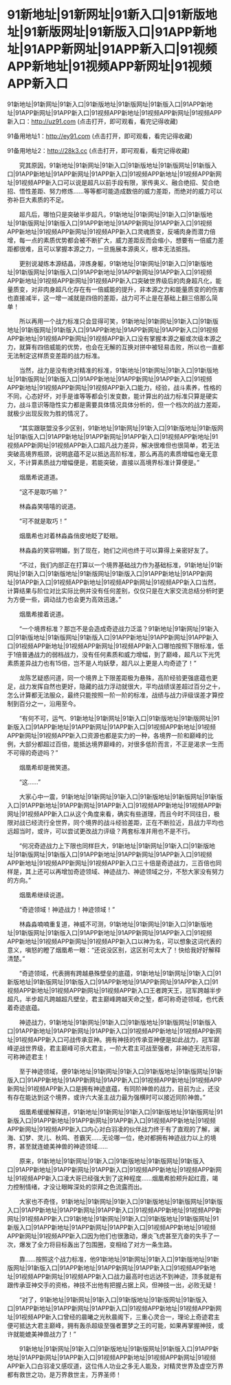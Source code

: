 # 91新地址|91新网址|91新入口|91新版地址|91新版网址|91新版入口|91APP新地址|91APP新网址|91APP新入口|91视频APP新地址|91视频APP新网址|91视频APP新入口




91新地址|91新网址|91新入口|91新版地址|91新版网址|91新版入口|91APP新地址|91APP新网址|91APP新入口|91视频APP新地址|91视频APP新网址|91视频APP新入口：http://uz91.com (点击打开，即可观看，看完记得收藏)

91备用地址1：http://ey91.com (点击打开，即可观看，看完记得收藏)

91备用地址2：http://28k3.cc (点击打开，即可观看，看完记得收藏)







　　究其原因，91新地址|91新网址|91新入口|91新版地址|91新版网址|91新版入口|91APP新地址|91APP新网址|91APP新入口|91视频APP新地址|91视频APP新网址|91视频APP新入口可以说是超凡以前手段有限，家传奥义、融合绝招、契合绝招、悟性差距、努力修炼……等等都可能造成数倍的威力差距，而绝对的威力可以弥补巨大素质的不足。

　　超凡后，哪怕只是突破半步超凡，91新地址|91新网址|91新入口|91新版地址|91新版网址|91新版入口|91APP新地址|91APP新网址|91APP新入口|91视频APP新地址|91视频APP新网址|91视频APP新入口灵魂质变，反哺肉身而潜力倍增，每一点的素质优势都会被不断扩大，威力差距反而会缩小，想要有一倍威力差距都很难，且可以掌握本源之力，一旦施展本源奥义，根本无法抵挡。

　　更别说凝练本源结晶，淬炼身躯，91新地址|91新网址|91新入口|91新版地址|91新版网址|91新版入口|91APP新地址|91APP新网址|91APP新入口|91视频APP新地址|91视频APP新网址|91视频APP新入口突破世界级后的肉身超凡化，能量质变，对非肉身超凡化存在有一倍威能的提升，非本源之力和能量质变的的伤害也直接减半，这一增一减就是四倍的差距，战力可不止是在基础上翻三倍那么简单！

　　所以再用一个战力标准只会显得可笑，91新地址|91新网址|91新入口|91新版地址|91新版网址|91新版入口|91APP新地址|91APP新网址|91APP新入口|91视频APP新地址|91视频APP新网址|91视频APP新入口没有掌握本源之躯或次级本源之力，就算有四倍威能的优势，也会在无解的互换对拼中被轻易击败，所以也一直都无法制定这样质变差距的战力标准。

　　当然，战力是没有绝对精准的标准，91新地址|91新网址|91新入口|91新版地址|91新版网址|91新版入口|91APP新地址|91APP新网址|91APP新入口|91视频APP新地址|91视频APP新网址|91视频APP新入口能力，经验，战斗素养，性格的不同，心态好坏，对手是谁等等都会引发变数，能计算出的战力标准只算是硬实力，战斗意识等隐性实力都是需要具体情况具体分析的，但一个档次的战力差距，就极少出现反败为胜的情况了。

　　“其实跟联盟没多少区别，91新地址|91新网址|91新入口|91新版地址|91新版网址|91新版入口|91APP新地址|91APP新网址|91APP新入口|91视频APP新地址|91视频APP新网址|91视频APP新入口超凡战力差异，解决很难但也很简单，若无法突破高境界瓶颈，说明底蕴不足以抵达高阶标准，那么再高的素质增幅也毫无意义，不计算素质战力增幅便是，若能突破，直接以高境界标准计算便是。”

　　烟凰希说道道。

　　“这不是取巧嘛？”

　　林淼淼笑嘻嘻的说道。

　　“可不就是取巧！”

　　烟凰希也对着林淼淼俏皮地眨了眨眼。

　　林淼淼的笑容明媚，到了现在，她们之间也终于可以算得上亲密好友了。

　　“不过，我们内部正在打算以一个境界基础战力作为基础标准，91新地址|91新网址|91新入口|91新版地址|91新版网址|91新版入口|91APP新地址|91APP新网址|91APP新入口|91视频APP新地址|91视频APP新网址|91视频APP新入口当然，计算结果与阶位对比实际比例并没有任何差别，仅仅只是在大家交流总结分析时更为方便一些，调动战力也会更为高效迅速。”

　　烟凰希接着说道。

　　“一个境界标准？那岂不是会造成奇迹战力泛滥？91新地址|91新网址|91新入口|91新版地址|91新版网址|91新版入口|91APP新地址|91APP新网址|91APP新入口|91视频APP新地址|91视频APP新网址|91视频APP新入口哪怕按照下限标准，低于1倍普通战力的弱档战力，没有任何素质和威力增幅，到了巅峰，超凡以下光凭素质差异战力也有15倍，岂不是人均妖孽，超凡以上更是人均奇迹了！”

　　龙陈艺疑惑问道，同一个境界上下限差距极为悬殊，高阶经验更强底蕴也更足，战力发挥自然也更好，隐藏的战力浮动就很大，平均战绩误差超过百分之十，怎么计算都无法服众，最终只能按照一阶一阶的标准，战绩与战力评级误差才算控制到百分之一，沿用至今。

　　“有何不可，运气、91新地址|91新网址|91新入口|91新版地址|91新版网址|91新版入口|91APP新地址|91APP新网址|91APP新入口|91视频APP新地址|91视频APP新网址|91视频APP新入口资源也都是实力的一种，各境界一阶和巅峰的比例，大部分都超过百倍，能抵达境界巅峰的，对很多低阶而言，不正是渴求一生而不可得的奇迹吗？”

　　烟凰希却是微笑道。

　　“这……”

　　大家心中一震，91新地址|91新网址|91新入口|91新版地址|91新版网址|91新版入口|91APP新地址|91APP新网址|91APP新入口|91视频APP新地址|91视频APP新网址|91视频APP新入口从这个角度来看，确实有些道理，而且今时不同往日，极限对战已经流行全世界，同个境界的战斗经验差距，正在不断拉近，且战力平均也远超当时，或许，可以尝试更改战力评级？两套标准并用也不是不行。

　　“何况奇迹战力上下限也同样巨大，91新地址|91新网址|91新入口|91新版地址|91新版网址|91新版入口|91APP新地址|91APP新网址|91APP新入口|91视频APP新地址|91视频APP新网址|91视频APP新入口三十倍是奇迹战力，三百倍也同样是，其上还可以再增加奇迹领域、神迹战力、神迹领域之分，不愁大家没有努力的方向。”

　　烟凰希继续说道。

　　“奇迹领域！神迹战力！神迹领域！”

　　林淼淼喃喃重复道，神威不可测，91新地址|91新网址|91新入口|91新版地址|91新版网址|91新版入口|91APP新地址|91APP新网址|91APP新入口|91视频APP新地址|91视频APP新网址|91视频APP新入口以神为名，可以想象这词代表的意义，嗔怒的瞪了烟凰希一眼：“还说没区别，这区别可太大了！快给我好好解释清楚。”

　　“奇迹领域，代表拥有跨越悬殊壁垒的底蕴，91新地址|91新网址|91新入口|91新版地址|91新版网址|91新版入口|91APP新地址|91APP新网址|91APP新入口|91视频APP新地址|91视频APP新网址|91视频APP新入口王者跨天王，冠军跨越半步超凡，半步超凡跨越超凡壁垒，君主巅峰跨越天命之堑，都可称奇迹领域，也代表着奇迹底蕴。

　　神迹战力，91新地址|91新网址|91新入口|91新版地址|91新版网址|91新版入口|91APP新地址|91APP新网址|91APP新入口|91视频APP新地址|91视频APP新网址|91视频APP新入口可战传承亚神。拥有神技的传承亚神便是如此战力，冠军巅峰逆战世界级，君主巅峰可杀大君主，一阶大君主可战至强者，非神迹无法形容，可称神迹君主！

　　至于神迹领域，便91新地址|91新网址|91新入口|91新版地址|91新版网址|91新版入口|91APP新地址|91APP新网址|91APP新入口|91视频APP新地址|91视频APP新网址|91视频APP新入口是拥有神迹底蕴，有同阶神兽的战力，目前为止，还没有存在能达到这个境界，或许六大圣主战力最为强横时可以接近同阶神兽。”

　　烟凰希缓缓解释道，91新地址|91新网址|91新入口|91新版地址|91新版网址|91新版入口|91APP新地址|91APP新网址|91APP新入口|91视频APP新地址|91视频APP新网址|91视频APP新入口内心对白羽凌的伙伴战力终于有了直观的了解，澜海、幻梦、灵儿、秋鸣、苍霸天……无论哪一位，绝对都拥有神迹战力以上的境界，甚至就连媲美神兽的神迹领域……

　　原来，91新地址|91新网址|91新入口|91新版地址|91新版网址|91新版入口|91APP新地址|91APP新网址|91APP新入口|91视频APP新地址|91视频APP新网址|91视频APP新入口凌大哥已经强大到了这种程度……烟凰希脸颊升起红霞，竭力控制情绪，才没让眼眸深处的崇拜之色流露而出。

　　大家也不奇怪，91新地址|91新网址|91新入口|91新版地址|91新版网址|91新版入口|91APP新地址|91APP新网址|91APP新入口|91视频APP新地址|91视频APP新网址|91视频APP新入口91新地址|91新网址|91新入口|91新版地址|91新版网址|91新版入口|91APP新地址|91APP新网址|91APP新入口|91视频APP新地址|91视频APP新网址|91视频APP新入口因为他们也很激动，爆炎飞虎甚至亢奋的失手了一次，爆发了全力将目标轰出了包围圈，变相给了对方一条生路。

　　靠……按照这个战力标准，他91新地址|91新网址|91新入口|91新版地址|91新版网址|91新版入口|91APP新地址|91APP新网址|91APP新入口|91视频APP新地址|91视频APP新网址|91视频APP新入口战力最高时也远达不到神迹，顶多就是有跟传承亚神交手的资格，神技不出他有把握占据上风，但神技一出，必败无疑！

　　“对了，91新地址|91新网址|91新入口|91新版地址|91新版网址|91新版入口|91APP新地址|91APP新网址|91APP新入口|91视频APP新地址|91视频APP新网址|91视频APP新入口曾经的晨曦之光秋晨阁下，三重心灵合一，理论上奇迹君主便可抵达大君主巅峰，拥有轰杀超级至强者噩梦之王的可能，如果再掌握神技，或许就能媲美神兽战力了！”

　　91新地址|91新网址|91新入口|91新版地址|91新版网址|91新版入口|91APP新地址|91APP新网址|91APP新入口|91视频APP新地址|91视频APP新网址|91视频APP新入口白羽凌又感叹道，这位伟人功业之多无人能及，对精灵世界及虚空万界都有救世之功，是万界救世主，万界圣师！
